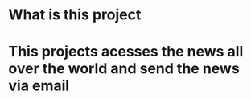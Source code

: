 # What is this project
# This projects acesses the news all over the world and send the news via email
